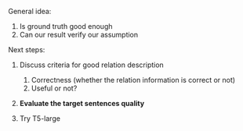 
General idea:
1. Is ground truth good enough
2. Can our result verify our assumption

Next steps:
1. Discuss criteria for good relation description

    1. Correctness (whether the relation information is correct or not)
    2. Useful or not?

2. **Evaluate the target sentences quality**

3. Try T5-large
 